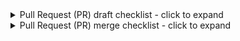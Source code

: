 <!--
Replace this text, including the symbols above and below it, with descriptive text about
the change you are proposing. Please include a reference to any issues addressed or
resolved in that text, for example "resolves #1".
-->

<!--
IMPORTANT: As a contributor, we would like as much help as you can offer, but we only
expect you to complete the steps in the "PR draft checklist" below. Maintainers are
willing and ready to help pick it up from there!

Please start by opening this Pull Request as a "draft". You can do this by
clicking the arrow on the right side of the green "Create pull request" button. While
your pull request is in "draft" state, maintainers will assume the PR isn't ready for
their attention unless they are specifically summoned using GitHub's @ system.

Follow the draft checklist below to move the PR out of draft state. If you accidentally
created the PR as a non-draft, don't worry, you can still change it to a draft using the
"Convert to draft" button on  the right side panel under the "Reviewers" section.
-->

<details><summary>Pull Request (PR) draft checklist - click to expand</summary>

- [ ] Please review our
      [contributing documentation](https://earthaccess.readthedocs.io/en/latest/contributing/)
      before getting started.
- [ ] Populate a descriptive title. For example, instead of "Updated README.md", use a
      title such as "Add testing details to the contributor section of the README".
      Example PRs: [#763](https://github.com/nsidc/earthaccess/pull/763)
- [ ] Populate the body of the pull request with:
    - A clear description of the change you are proposing.
    - Links to any issues resolved by this PR with text in the PR description, for
      example `closes #1`. See
      [GitHub docs - Linking a pull request to an issue](https://docs.github.com/en/issues/tracking-your-work-with-issues/linking-a-pull-request-to-an-issue).
- [ ] Update `CHANGELOG.md` with details about your change in a section titled
      `## Unreleased`. If such a section does not exist, please create one. Follow
      [Common Changelog](https://common-changelog.org/) for your additions.
      Example PRs: [#763](https://github.com/nsidc/earthaccess/pull/763)
- [ ] Update the documentation and/or the `README.md` with details of changes to the
      earthaccess interface, if any. Consider new environment variables, function names,
      decorators, etc.

Click the "Ready for review" button at the bottom of the "Conversation" tab in GitHub
once these requirements are fulfilled. Don't worry if you see any test failures in
GitHub at this point!

</details>

<details><summary>Pull Request (PR) merge checklist - click to expand</summary>

Please do your best to complete these requirements! If you need help with any of these
requirements, you can ping the `@nsidc/earthaccess-support` team in a comment and we
will help you out!

- [ ] Add unit tests for any new features.
- [ ] Apply formatting and linting autofixes. You can add a GitHub comment in this Pull
      Request containing "pre-commit.ci autofix" to automate this.
- [ ] Ensure all automated PR checks (seen at the bottom of the "conversation" tab) pass.
- [ ] Get at least one approving review.

</details>
